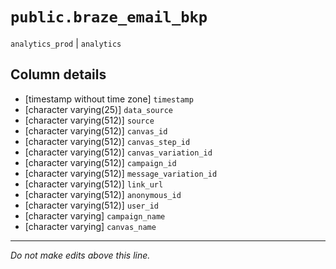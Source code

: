 # `public.braze_email_bkp`
`analytics_prod` | `analytics`

## Column details
* [timestamp without time zone] `timestamp`
* [character varying(25)] `data_source`
* [character varying(512)] `source`
* [character varying(512)] `canvas_id`
* [character varying(512)] `canvas_step_id`
* [character varying(512)] `canvas_variation_id`
* [character varying(512)] `campaign_id`
* [character varying(512)] `message_variation_id`
* [character varying(512)] `link_url`
* [character varying(512)] `anonymous_id`
* [character varying(512)] `user_id`
* [character varying] `campaign_name`
* [character varying] `canvas_name`

-------------------------------------------------------------------------------
*Do not make edits above this line.*
